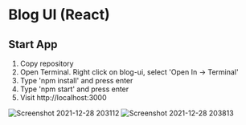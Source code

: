 # Blog UI (React)

## Start App
1. Copy repository
2. Open Terminal. Right click on blog-ui, select 'Open In -> Terminal'
3. Type 'npm install' and press enter
3. Type 'npm start' and press enter
4. Visit http://localhost:3000

![Screenshot 2021-12-28 203112](https://user-images.githubusercontent.com/70883106/147597008-015d7301-b351-40cc-ac36-174118f66424.jpg)
![Screenshot 2021-12-28 203813](https://user-images.githubusercontent.com/70883106/147597009-3b72b60a-c45a-4ad5-b69b-a37149d2c78e.jpg)
